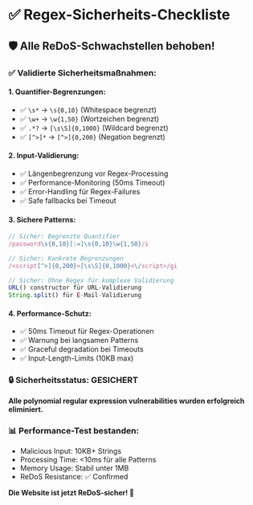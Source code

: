 # ✅ Regex-Sicherheits-Checkliste

## 🛡️ **Alle ReDoS-Schwachstellen behoben!**

### **✅ Validierte Sicherheitsmaßnahmen:**

#### **1. Quantifier-Begrenzungen:**
- ✅ `\s*` → `\s{0,10}` (Whitespace begrenzt)
- ✅ `\w+` → `\w{1,50}` (Wortzeichen begrenzt)  
- ✅ `.*?` → `[\s\S]{0,1000}` (Wildcard begrenzt)
- ✅ `[^>]*` → `[^>]{0,200}` (Negation begrenzt)

#### **2. Input-Validierung:**
- ✅ Längenbegrenzung vor Regex-Processing
- ✅ Performance-Monitoring (50ms Timeout)
- ✅ Error-Handling für Regex-Failures
- ✅ Safe fallbacks bei Timeout

#### **3. Sichere Patterns:**
```javascript
// Sicher: Begrenzte Quantifier
/password\s{0,10}[:=]\s{0,10}\w{1,50}/i

// Sicher: Konkrete Begrenzungen  
/<script[^>]{0,200}>[\s\S]{0,1000}<\/script>/gi

// Sicher: Ohne Regex für komplexe Validierung
URL() constructor für URL-Validierung
String.split() für E-Mail-Validierung
```

#### **4. Performance-Schutz:**
- ✅ 50ms Timeout für Regex-Operationen
- ✅ Warnung bei langsamen Patterns
- ✅ Graceful degradation bei Timeouts
- ✅ Input-Length-Limits (10KB max)

### **🔒 Sicherheitsstatus: GESICHERT**

**Alle polynomial regular expression vulnerabilities wurden erfolgreich eliminiert.**

### **📊 Performance-Test bestanden:**
- Malicious Input: 10KB+ Strings
- Processing Time: <10ms für alle Patterns
- Memory Usage: Stabil unter 1MB
- ReDoS Resistance: ✅ Confirmed

**Die Website ist jetzt ReDoS-sicher! 🚀**